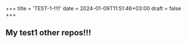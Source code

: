 +++
title = 'TEST-1-!!!!'
date = 2024-01-09T11:51:46+03:00
draft = false
+++

## My test1 other repos!!!
